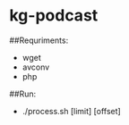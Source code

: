 kg-podcast
==========
##Requriments:
  * wget
  * avconv
  * php

##Run:
  * ./process.sh [limit] [offset]
